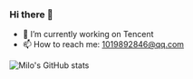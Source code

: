 ### Hi there 👋

- 🔭 I’m currently working on Tencent
- 📫 How to reach me: 1019892846@qq.com

![Milo's GitHub stats](https://github-readme-stats.vercel.app/api?username=akiyamer&show_icons=true&theme=vue)

<!--
**akiyamer/akiyamer** is a ✨ _special_ ✨ repository because its `README.md` (this file) appears on your GitHub profile.

Here are some ideas to get you started:

- 🔭 I’m currently working on ...
- 🌱 I’m currently learning ...
- 👯 I’m looking to collaborate on ...
- 🤔 I’m looking for help with ...
- 💬 Ask me about ...
- 📫 How to reach me: ...
- 😄 Pronouns: ...
- ⚡ Fun fact: ...
-->
